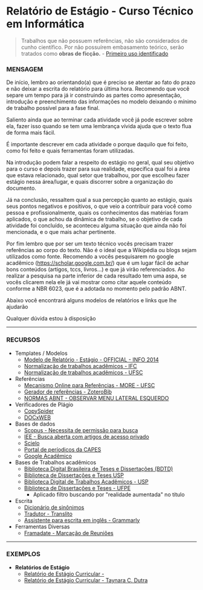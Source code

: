 # Relatório de Estágio - Curso Técnico em Informática

> Trabalhos que não possuem referências, não são considerados de cunho científico. Por não possuírem embasamento teórico, serão tratados como **obras de ficção.** - [Primeiro uso identificado](https://github.com/kennedyaraujo/ifc/blob/main/tcc/documentos-normalizacao/PADR%C3%83O%20INCISA_IMAM%20DE%20NORMALIZA%C3%87%C3%83O.pdf)



### MENSAGEM

De início, lembro ao orientando(a) que é preciso se atentar ao fato do prazo e não deixar a escrita do relatório para última hora. Recomendo que você separe um tempo para já ir construindo as partes como apresentação, introdução e preenchimento das informações no modelo deixando o mínimo de trabalho possível para a fase final.

Saliento ainda que ao terminar cada atividade você já pode escrever sobre ela, fazer isso quando se tem uma lembrança vívida ajuda que o texto flua de forma mais fácil.

É importante descrever em cada atividade o porque daquilo que foi feito, como foi feito e quais ferramentas foram utilizadas.

Na introdução podem falar a respeito do estágio no geral, qual seu objetivo para o curso e depois trazer para sua realidade, especifica qual foi a área que estava relacionado, qual setor que trabalhou, por que escolheu fazer estágio nessa área/lugar, e quais discorrer sobre a organização do documento.

Já na conclusão, ressaltem qual a sua percepção quanto ao estágio, quais seus pontos negativos e positivos, o que veio a contribuir para você como pessoa e profissionalmente, quais os conhecimentos das matérias foram aplicados, o que achou da dinâmica de trabalho, se o objetivo de cada atividade foi concluído, se aconteceu alguma situação que ainda não foi mencionada, e o que mais achar pertinente.

Por fim lembro que por ser um texto técnico vocês precisam trazer referências ao corpo do texto. Não é o ideal que a Wikipédia ou blogs sejam utilizados como fonte. Recomendo a vocês pesquisarem no google acadêmico (https://scholar.google.com.br/) que é um lugar fácil de achar bons conteúdos (artigos, tccs, livros...) e que já virão referenciados. Ao realizar a pesquisa na parte inferior de cada resultado tem uma aspa, se vocês clicarem nela ele já vai mostrar como citar aquele conteúdo conforme a NBR 6023, que é a adotada no momento pelo padrão ABNT.

Abaixo você encontrará alguns modelos de relatórios e links que lhe ajudarão

Qualquer dúvida estou à disposição

---

### RECURSOS
* Templates / Modelos
    * [Modelo de Relatório - Estágio - OFFICIAL - INFO 2014]()
    * [Normalização de trabalhos acadêmicos - IFC](https://biblioteca.ifc.edu.br/normalizacao-de-trabalhos/)
    * [Normalização de trabalhos acadêmicos - UFSC](https://portal.bu.ufsc.br/normalizacao/)
* Referências
    * [Mecanismo Online para Referências - MORE - UFSC](http://novo.more.ufsc.br/)
    * [Gerador de referências - ZoteroBib](https://zbib.org/)
    * [NORMAS ABNT - OBSERVAR MENU LATERAL ESQUERDO](https://normas-abnt.espm.br/index.php?title=Estrutura_do_trabalho)    
* Verificadores de Plágio
    * [CopySpider](https://copyspider.com.br/main/)
    * [DOCxWEB](https://www.docxweb.com/pages/home.jsf)
* Bases de dados
    * [Scopus - Necessita de permissão para busca](https://www.scopus.com/search/form.uri)
    * [IEE - Busca aberta com artigos de acesso privado](https://ieeexplore.ieee.org/)
    * [Scielo](https://scielo.org/)
    * [Portal de períodicos da CAPES](https://www-periodicos-capes-gov-br.ez46.periodicos.capes.gov.br/index.php?option=com_pcollection)
    * [Google Acadêmico](https://scholar.google.com.br/)
* Bases de Trabalhos acadêmicos
    * [Biblioteca Digital Brasileira de Teses e Dissertações (BDTD)](http://bdtd.ibict.br/vufind/)
    * [Biblioteca de Dissertações e Teses USP](https://teses.usp.br/)
    * [Biblioteca Digital de Trabalhos Acadêmicos - USP](http://www.tcc.sc.usp.br/index.php)
    * [Biblioteca de Dissertações e Teses - UFPE](https://repositorio.ufpe.br/simple-search?location=&query=&filtername=title&filtertype=contains&filterquery=%22realidade+aumentada%22&rpp=10&sort_by=score&order=desc)
        * Aplicado filtro buscando por "realidade aumentada" no título
* Escrita
    * [Dicionário de sinônimos](https://www.sinonimos.com.br/)
    * [Tradutor - Translito](https://www.translito.com/portuguese/)
    * [Assistente para escrita em inglês - Grammarly](https://www.grammarly.com/)
* Ferramentas Diversas
    * [Framadate - Marcação de Reuniões](https://framadate.org/)

---

### EXEMPLOS
* **Relatórios de Estágio**   
    * [Relatório de Estágio Curricular - ](https://github.com/kennedyaraujo/ifc/blob/main/tcc/examples/Desenvolvimento%20de%20uma%20aplica%C3%A7%C3%A3o%20mobile%20para%20apoio%20na%20aprendizagem%20de%20tarefas%20do%20cotidiano%20de%20crian%C3%A7as%20com%20Transtorno%20do%20Espectro%20Autista.pdf)
    * [Relatório de Estágio Curricular - Taynara C. Dutra](https://github.com/kennedyaraujo/ifc/blob/main/tcc/examples/Modelagem%20Bifocal%20Aplicada%20%C3%A0%20Engenharia%20Mec%C3%A2nica.pdf)
    



    

    
